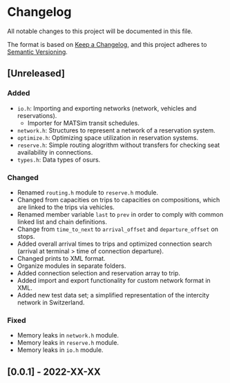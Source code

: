 # Changelog

All notable changes to this project will be documented in this file.

The format is based on [Keep a Changelog](https://keepachangelog.com/en/1.0.0/),
and this project adheres to [Semantic Versioning](https://semver.org/spec/v2.0.0.html).

## [Unreleased]

### Added

- `io.h`: Importing and exporting networks (network, vehicles and reservations).
  - Importer for MATSim transit schedules.
- `network.h`: Structures to represent a network of a reservation system.
- `optimize.h`: Optimizing space utilization in reservation systems.
- `reserve.h`: Simple routing alogrithm without transfers for checking seat availability in connections.
- `types.h`: Data types of osurs.

### Changed

- Renamed `routing.h` module to `reserve.h` module.
- Changed from capacities on trips to capacities on compositions, which are linked to the trips via vehicles.
- Renamed member variable `last` to `prev` in order to comply with common linked list and chain definitions.
- Change from `time_to_next` to `arrival_offset` and `departure_offset` on stops.
- Added overall arrival times to trips and optimized connection search (arrival at terminal > time of connection departure).
- Changed prints to XML format.
- Organize modules in separate folders.
- Added connection selection and reservation array to trip.
- Added import and export functionality for custom network format in XML.
- Added new test data set; a simplified representation of the intercity network in Switzerland.

### Fixed

- Memory leaks in `network.h` module.
- Memory leaks in `reserve.h` module.
- Memory leaks in `io.h` module.

## [0.0.1] - 2022-XX-XX
